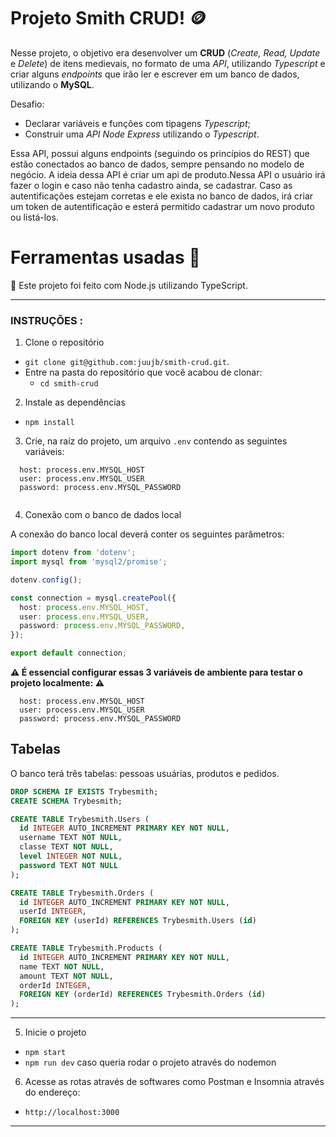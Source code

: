 
# Projeto Smith CRUD! :coin:

Nesse projeto, o objetivo era desenvolver um **CRUD** (_Create, Read, Update_ e _Delete_) de itens medievais, no formato de uma _API_, utilizando _Typescript_ e criar alguns _endpoints_ que irão ler e escrever em um banco de dados, utilizando o **MySQL**.

Desafio:
 - Declarar variáveis e funções com tipagens _Typescript_;
 - Construir uma _API Node Express_ utilizando o _Typescript_.



Essa API, possui alguns endpoints (seguindo os princípios do REST) que estão conectados ao banco de dados, sempre pensando no modelo de negócio. A ideia dessa API é criar um api de produto.Nessa API o usuário irá fazer o login e caso não tenha cadastro ainda, se cadastrar. Caso as autentificações estejam corretas e ele exista no banco de dados, irá criar um token de autentificação e esterá permitido cadastrar um novo produto ou listá-los.


# Ferramentas usadas 🧰

 🔨 Este projeto foi feito com Node.js utilizando TypeScript.
 
---

### INSTRUÇÕES :

1. Clone o repositório
  * `git clone git@github.com:juujb/smith-crud.git`.
  * Entre na pasta do repositório que você acabou de clonar:
    * `cd smith-crud`

2. Instale as dependências
  * `npm install`
 
3. Crie, na raíz do projeto, um arquivo `.env` contendo as seguintes variáveis:

```
  host: process.env.MYSQL_HOST
  user: process.env.MYSQL_USER
  password: process.env.MYSQL_PASSWORD
  
```
4. Conexão com o banco de dados local

A conexão do banco local deverá conter os seguintes parâmetros:

```typescript
import dotenv from 'dotenv';
import mysql from 'mysql2/promise';

dotenv.config();

const connection = mysql.createPool({
  host: process.env.MYSQL_HOST,
  user: process.env.MYSQL_USER,
  password: process.env.MYSQL_PASSWORD,
});

export default connection;
```
**:warning: É essencial configurar essas 3 variáveis de ambiente para testar o projeto localmente: :warning:**

```
  host: process.env.MYSQL_HOST
  user: process.env.MYSQL_USER
  password: process.env.MYSQL_PASSWORD
```
## Tabelas

O banco terá três tabelas: pessoas usuárias, produtos e pedidos.

```sql
DROP SCHEMA IF EXISTS Trybesmith;
CREATE SCHEMA Trybesmith;

CREATE TABLE Trybesmith.Users (
  id INTEGER AUTO_INCREMENT PRIMARY KEY NOT NULL,
  username TEXT NOT NULL,
  classe TEXT NOT NULL,
  level INTEGER NOT NULL,
  password TEXT NOT NULL
);

CREATE TABLE Trybesmith.Orders (
  id INTEGER AUTO_INCREMENT PRIMARY KEY NOT NULL,
  userId INTEGER,
  FOREIGN KEY (userId) REFERENCES Trybesmith.Users (id)
);

CREATE TABLE Trybesmith.Products (
  id INTEGER AUTO_INCREMENT PRIMARY KEY NOT NULL,
  name TEXT NOT NULL,
  amount TEXT NOT NULL,
  orderId INTEGER,
  FOREIGN KEY (orderId) REFERENCES Trybesmith.Orders (id)
);
```

---


5. Inicie o projeto
  * `npm start `
  * `npm run dev` caso queria rodar o projeto através do nodemon
  
6. Acesse as rotas através de softwares como Postman e Insomnia através do endereço:
  * `http://localhost:3000`
---
